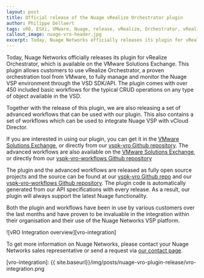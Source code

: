 ```yaml
---
layout: post
title: Official release of the Nuage vRealize Orchestrator plugin
author: Philippe Dellaert
tags: vRO, ESXi, VMware, Nuage, release, vRealize, Orchestrator, vRealize Orchestrator, vCloud, vCloud Director, vRealize Automation
callout_image: nuage-vro-header.jpg
excerpt: Today, Nuage Networks officially releases its plugin for vRealize Orchestrator. This plugin is available through the VMware solution exchange.
---
```


Today, Nuage Networks officially releases its plugin for vRealize Orchestrator, which is available on the VMware Solutions Exchange. This plugin allows customers to use vRealize Orchestrator, a proven orchestration tool from VMware, to fully manage and monitor the Nuage VSP environment through the VSD SDK/API. The plugin comes with over 450 included basic workflows for the typical CRUD operations on any type of object available in the VSD.

Together with the release of this plugin, we are also releasing a set of advanced workflows that can be used with our plugin. This also contains a set of workflows which can be used to integrate Nuage VSP with vCloud Director. 

If you are interested in using our plugin, you can get it in the [VMware Solutions Exchange](https://solutionexchange.vmware.com/store/products/nuage-networks-vsp-vro-plugin), or directly from our [vspk-vro Github repository](https://github.com/nuagenetworks/vspk-vro/releases/latest). The advanced workflows are also available on the [VMware Solutions Exchange](https://solutionexchange.vmware.com/store/products/nuage-networks-vsp-vro-advanced-workflows), or directly from our [vspk-vro-workflows Github repository](https://github.com/nuagenetworks/vspk-vro-workflows/release/latest)

The plugin and the advanced workflows are released as fully open source projects and the source can be found at our [vspk-vro Github repo](https://github.com/nuagenetworks/vspk-vro) and our [vspk-vro-workflows Github repository](https://github.com/nuagenetworks/vspk-vro-workflows). The plugin code is automatically generated from our API specifications with every release. As a result, our plugin will always support the latest Nuage functionality.

Both the plugin and workflows have been in use by various customers over the last months and have proven to be invaluable in the integration within their organisation and their use of the Nuage Networks VSP platform.

![vRO Integration overview][vro-integration]

To get more information on Nuage Networks, please contact your Nuage Networks sales representative or send a request via [our contact page](http://www.nuagenetworks.net/about-our-company/contact-us/).

[vro-integration]: {{ site.baseurl}}/img/posts/nuage-vro-plugin-release/vro-integration.png
